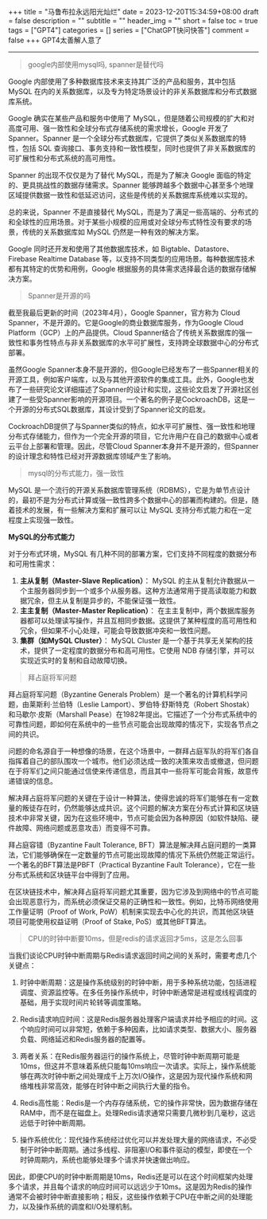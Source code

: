 +++
title = "马鲁布拉永远阳光灿烂"
date = 2023-12-20T15:34:59+08:00
draft = false
description = ""
subtitle = ""
header_img = ""
short = false
toc = true
tags = ["GPT4"]
categories = []
series = ["ChatGPT快问快答"]
comment = false
+++
GPT4太善解人意了

---

> google内部使用mysql吗, spanner是替代吗

Google 内部使用了多种数据库技术来支持其广泛的产品和服务，其中包括 MySQL 在内的关系数据库，以及专为特定场景设计的非关系数据库和分布式数据库系统。

Google 确实在某些产品和服务中使用了 MySQL，但是随着公司规模的扩大和对高度可用、强一致性和全球分布式存储系统的需求增长，Google 开发了 Spanner。Spanner 是一个全球分布式数据库，它提供了类似关系数据库的特性，包括 SQL 查询接口、事务支持和一致性模型，同时也提供了非关系数据库的可扩展性和分布式系统的高可用性。

Spanner 的出现不仅仅是为了替代 MySQL，而是为了解决 Google 面临的特定的、更具挑战性的数据存储需求。Spanner 能够跨越多个数据中心甚至多个地理区域提供数据一致性和低延迟访问，这些是传统的关系数据库系统难以实现的。

总的来说，Spanner 不是直接替代 MySQL，而是为了满足一些高端的、分布式的和全球性的应用场景。对于某些小规模的应用或对全球分布式特性没有要求的场景，传统的关系数据库如 MySQL 仍然是一种有效的解决方案。

Google 同时还开发和使用了其他数据库技术，如 Bigtable、Datastore、Firebase Realtime Database 等，以支持不同类型的应用场景。每种数据库技术都有其特定的优势和用例，Google 根据服务的具体需求选择最合适的数据存储解决方案。

> Spanner是开源的吗

截至我最后更新的时间（2023年4月），Google Spanner，官方称为 Cloud Spanner，不是开源的。它是Google的商业数据库服务，作为Google Cloud Platform（GCP）上的产品提供。Cloud Spanner结合了传统关系数据库的强一致性和事务性特点与非关系数据库的水平可扩展性，支持跨全球数据中心的分布式部署。

虽然Google Spanner本身不是开源的，但Google已经发布了一些Spanner相关的开源工具，例如客户端库，以及与其他开源软件的集成工具。此外，Google也发布了一些研究论文详细描述了Spanner的设计和实现，这些论文启发了开源社区创建了一些受Spanner影响的开源项目。一个著名的例子是CockroachDB，这是一个开源的分布式SQL数据库，其设计受到了Spanner论文的启发。

CockroachDB提供了与Spanner类似的特点，如水平可扩展性、强一致性和地理分布式存储能力，但作为一个完全开源的项目，它允许用户在自己的数据中心或者云平台上部署和管理。因此，尽管Cloud Spanner本身并不是开源的，但Spanner的设计理念和特性已经对开源数据库领域产生了影响。

> mysql的分布式能力，强一致性

MySQL 是一个流行的开源关系数据库管理系统（RDBMS），它是为单节点设计的，最初不是为分布式计算或强一致性跨多个数据中心的部署而构建的。但是，随着技术的发展，有一些解决方案和扩展可以让 MySQL 支持分布式能力和在一定程度上实现强一致性。

**MySQL的分布式能力**

对于分布式环境，MySQL 有几种不同的部署方案，它们支持不同程度的数据分布和可用性需求：

1. **主从复制（Master-Slave Replication）**： MySQL 的主从复制允许数据从一个主服务器同步到一个或多个从服务器。这种方法通常用于提高读取能力和数据冗余，但主从复制是异步的，不能保证强一致性。
2. **主主复制（Master-Master Replication）**： 在主主复制中，两个数据库服务器都可以处理读写操作，并且互相同步数据。这提供了某种程度的高可用性和冗余，但如果不小心处理，可能会导致数据冲突和一致性问题。
3. **集群（如MySQL Cluster）**： MySQL Cluster 是一个基于共享无关架构的技术，提供了一定程度的数据分布和高可用性。它使用 NDB 存储引擎，并可以实现近实时的复制和自动故障切换。


> 拜占庭将军问题

拜占庭将军问题（Byzantine Generals Problem）是一个著名的计算机科学问题，由莱斯利·兰伯特（Leslie Lamport）、罗伯特·舒斯特克（Robert Shostak）和马歇尔·皮斯（Marshall Pease）在1982年提出。它描述了一个分布式系统中的可靠性问题，即如何在系统中的一些节点可能会出现故障的情况下，实现各节点之间的共识。

问题的命名源自于一种想像的场景，在这个场景中，一群拜占庭军队的将军们各自指挥着自己的部队围攻一个城市。他们必须达成一致的决策来攻击或撤退，但问题在于将军们之间只能通过信使来传递信息，而且其中一些将军可能会背叛，故意传递错误的信息。

解决拜占庭将军问题的关键在于设计一种算法，使得忠诚的将军们能够在有一定数量的叛徒存在时，仍然能够达成共识。这个问题的解决方案在分布式计算和区块链技术中非常关键，因为在这些环境中，节点可能会因为各种原因（如软件缺陷、硬件故障、网络问题或恶意攻击）而变得不可靠。

拜占庭容错（Byzantine Fault Tolerance, BFT）算法是解决拜占庭问题的一类算法，它们能够确保在一定数量的节点可能出现故障的情况下系统仍然能正常运行。一个著名的BFT算法是PBFT（Practical Byzantine Fault Tolerance），它在一些分布式系统和区块链平台中得到了应用。

在区块链技术中，解决拜占庭将军问题尤其重要，因为它涉及到网络中的节点可能会出现恶意行为，而系统必须保证交易的正确性和一致性。例如，比特币网络使用工作量证明（Proof of Work, PoW）机制来实现去中心化的共识，而其他区块链项目可能使用权益证明（Proof of Stake, PoS）或其他BFT算法。

> CPU的时钟中断要10ms，但是redis的请求返回才5ms，这是怎么回事

当我们谈论CPU时钟中断周期与Redis请求返回时间之间的关系时，需要考虑几个关键点：

1. 时钟中断周期：这是操作系统级别的时钟中断，用于多种系统功能，包括进程调度、资源监控等。在多任务操作系统中，时钟中断通常是进程或线程调度的基础，用于实现时间片轮转等调度策略。

2. Redis请求响应时间：这是Redis服务器处理客户端请求并给予相应的时间。这个响应时间可以非常短，依赖于多种因素，比如请求类型、数据大小、服务器负载、网络延迟和Redis服务器的配置等。

3. 两者关系：在Redis服务器运行的操作系统上，尽管时钟中断周期可能是10ms，但这并不意味着系统只能每10ms响应一次请求。实际上，操作系统能够在两次时钟中断之间处理成千上万次I/O操作，这是因为现代操作系统和网络堆栈非常高效，能够在时钟中断之间执行大量的指令。

4. Redis高性能：Redis是一个内存存储系统，它的操作非常快，因为数据存储在RAM中，而不是在磁盘上。处理Redis请求通常只需要几微秒到几毫秒，这远远低于时钟中断周期。

5. 操作系统优化：现代操作系统经过优化可以并发处理大量的网络请求，不必受制于时钟中断周期。通过多线程、非阻塞I/O和事件驱动的模型，即使在一个时钟周期内，系统也能够处理多个请求并快速做出响应。

因此，即便CPU的时钟中断周期是10ms，Redis还是可以在这个时间框架内处理多个请求，并且每个请求的响应时间可以远远少于10ms。这是因为Redis的操作通常不会被时钟中断直接影响；相反，这些操作依赖于CPU在中断之间的处理能力，以及操作系统的调度和I/O处理机制。


